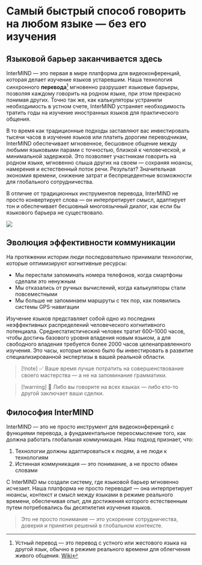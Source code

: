 # Самый быстрый способ говорить на любом языке — без его изучения

## Языковой барьер заканчивается здесь

InterMIND — это первая в мире платформа для видеоконференций, которая делает изучение языков устаревшим. Наша технология синхронного **перевода**[^1] мгновенно разрушает языковые барьеры, позволяя каждому говорить на родном языке, при этом прекрасно понимая других. Точно так же, как калькуляторы устранили необходимость в устном счете, InterMIND устраняет необходимость тратить годы на изучение иностранных языков для практического общения.

В то время как традиционные подходы заставляют вас инвестировать тысячи часов в изучение языков или платить дорогим переводчикам, InterMIND обеспечивает мгновенное, бесшовное общение между любыми языковыми парами с точностью, близкой к человеческой, и минимальной задержкой. Это позволяет участникам говорить на родном языке, мгновенно слыша других на своем — сохраняя нюансы, намерения и естественный поток речи. Результат? Значительная экономия времени, снижение затрат и беспрецедентные возможности для глобального сотрудничества.

В отличие от традиционных инструментов перевода, InterMIND не просто конвертирует слова — он интерпретирует смысл, адаптирует тон и обеспечивает бесшовный многоязычный диалог, как если бы языкового барьера не существовало.

[^1]: Устный перевод — это перевод с устного или жестового языка на другой язык, обычно в режиме реального времени для облегчения живого общения. [Wiki](https://en.wikipedia.org/wiki/Language_interpretation)

![](/1d.png)

## Эволюция эффективности коммуникации

На протяжении истории люди последовательно принимали технологии, которые оптимизируют когнитивные ресурсы:

- Мы перестали запоминать номера телефонов, когда смартфоны сделали это ненужным
- Мы отказались от ручных вычислений, когда калькуляторы стали повсеместными
- Мы больше не запоминаем маршруты с тех пор, как появились системы GPS-навигации

Изучение языков представляет собой одно из последних неэффективных распределений человеческого когнитивного потенциала. Среднестатистический человек тратит 600–1000 часов, чтобы достичь базового уровня владения новым языком, а для свободного владения требуется более 2000 часов целенаправленного изучения. Это часы, которые можно было бы инвестировать в развитие специализированной экспертизы в вашей реальной области.

> [!note] ✅ Ваше время лучше потратить на совершенствование своего мастерства — а не на запоминание грамматики.

> [!warning] 🛑 Либо вы говорите на всех языках — либо кто-то другой заключает ваши сделки.

## Философия InterMIND

InterMIND — это не просто инструмент для видеоконференций с функциями перевода, а фундаментальное переосмысление того, как должна работать глобальная коммуникация. Наш подход признает, что:

1. Технологии должны адаптироваться к людям, а не люди к технологиям
2. Истинная коммуникация — это понимание, а не просто обмен словами

С InterMIND мы создали систему, где языковой барьер мгновенно исчезает. Наша платформа не просто переводит — она интерпретирует нюансы, контекст и смысл между языками в режиме реального времени, обеспечивая опыт, для достижения которого естественным путем потребовались бы десятилетия изучения языков.

> Это не просто понимание — это ускорение сотрудничества, доверия и принятия решений в глобальном контексте.
